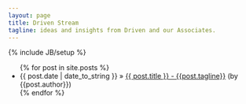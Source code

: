 ```yaml
---
layout: page
title: Driven Stream
tagline: ideas and insights from Driven and our Associates.
---
```

{% include JB/setup %}

<ul class="posts">
  {% for post in site.posts %}
    <li><span>{{ post.date | date_to_string }}</span> &raquo; <a href="{{ BASE_PATH }}{{ post.url }}">{{ post.title }} - {{post.tagline}}</a> (by {{post.author}})</li>
  {% endfor %}
</ul>